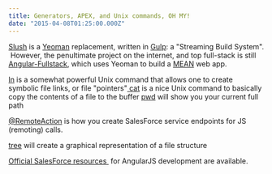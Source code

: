 ```yaml
---
title: Generators, APEX, and Unix commands, OH MY!
date: "2015-04-08T01:25:00.000Z"
---
```

<a href="http://slushjs.github.io/#/">Slush</a> is a <a href="http://yeoman.io/">Yeoman</a> replacement, written in <a href="http://gulpjs.com/">Gulp</a>: a "Streaming Build System".  However, the penultimate project on the internet, and top full-stack is still <a href="https://github.com/DaftMonk/generator-angular-fullstack">Angular-Fullstack</a>, which uses Yeoman to build a <a href="http://mean.io/#!/">MEAN</a> web app.

<a href="http://www.computerhope.com/unix/uln.htm">ln</a> is a somewhat powerful Unix command that allows one to create symbolic file links, or file "pointers"<a href="http://www.computerhope.com/unix/uln.htm">
</a><a href="http://www.computerhope.com/unix/ucat.htm">cat</a> is a nice Unix command to basically copy the contents of a file to the buffer
<a href="http://en.wikipedia.org/wiki/Pwd">pwd</a> will show you your current full path

<a href="https://www.salesforce.com/docs/developer/pages/Content/pages_js_remoting_example.htm">@RemoteAction</a> is how you create SalesForce service endpoints for JS (remoting) calls.

<a href="http://www.centerkey.com/tree/">tree</a> will create a graphical representation of a file structure

<a href="https://developer.salesforce.com/mobile/getting-started/html5#angularjs">Official SalesForce resources </a> for AngularJS development are available.